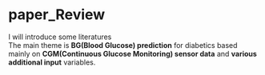 # paper_Review
I will introduce some literatures <br>
The main theme is **BG(Blood Glucose) prediction** for diabetics based mainly on **CGM(Continuous Glucose Monitoring) sensor data** and **various additional input** variables.